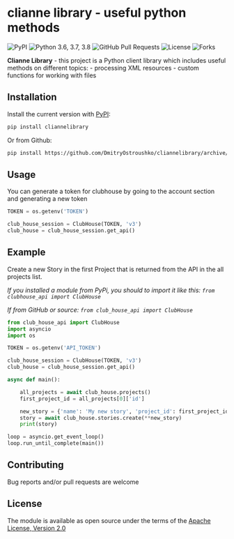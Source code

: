# clianne library - useful python methods

![PyPI](https://img.shields.io/pypi/v/cliannelibrary?color=orange) ![Python 3.6, 3.7, 3.8](https://img.shields.io/pypi/pyversions/cliannelibrary?color=blueviolet) ![GitHub Pull Requests](https://img.shields.io/github/issues-pr/DmitryOstroushko/cliannelibrary?color=blueviolet) ![License](https://img.shields.io/pypi/l/cliannelibrary?color=blueviolet) ![Forks](https://img.shields.io/github/forks/DmitryOstroushko/cliannelibrary?style=social)

**Clianne Library** - this project is a Python client library which includes useful methods on different topics:
    - processing XML resources
    - custom functions for working with files

## Installation

Install the current version with [PyPI](https://pypi.org/project/cliannelibrary/):

```bash
pip install cliannelibrary
```

Or from Github:
```bash
pip install https://github.com/DmitryOstroushko/cliannelibrary/archive/main.zip
```

## Usage

You can generate a token for clubhouse by going to the account section and generating a new token

```python
TOKEN = os.getenv('TOKEN')

club_house_session = ClubHouse(TOKEN, 'v3')
club_house = club_house_session.get_api()
```

## Example

Create a new Story in the first Project that is returned from the API in the all projects list.

*If you installed a module from PyPi, you should to import it like this: ``` from clubhouse_api import ClubHouse ```*

*If from GitHub or source: ``` from club_house_api import ClubHouse ```*

```python
from club_house_api import ClubHouse
import asyncio
import os

TOKEN = os.getenv('API_TOKEN')

club_house_session = ClubHouse(TOKEN, 'v3')
club_house = club_house_session.get_api()

async def main():

    all_projects = await club_house.projects()
    first_project_id = all_projects[0]['id']

    new_story = {'name': 'My new story', 'project_id': first_project_id}
    story = await club_house.stories.create(**new_story)
    print(story)

loop = asyncio.get_event_loop()
loop.run_until_complete(main())
```


## Contributing

Bug reports and/or pull requests are welcome


## License

The module is available as open source under the terms of the [Apache License, Version 2.0](https://opensource.org/licenses/Apache-2.0)
